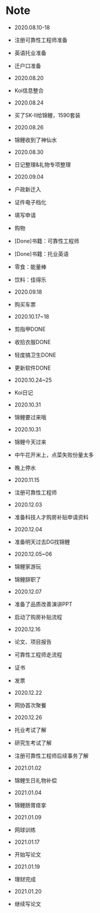 # Note

- 2020.08.10-18
- 注册可靠性工程师准备
- 英语托业准备
- 迁户口准备

- 2020.08.20
- Koi信息整合

- 2020.08.24
- 买了SK-II给锦鲤，1590套装

- 2020.08.26
- 锦鲤收到了神仙水

- 2020.08.30
- 日记整理&礼物专项整理

- 2020.09.04
- 户政新迁入
-    证件电子档化
-    填写申请
- 购物
-    [Done]书籍：可靠性工程师
-    [Done]书籍：托业英语
-    零食：能量棒
-    饮料：佳得乐

- 2020.09.18
- 购买车票

- 2020.10.17~18
- 剪指甲DONE
- 收拾衣服DONE
- 轻度搞卫生DONE
- 更新软件DONE

- 2020.10.24~25
- Koi日记

- 2020.10.31
- 锦鲤要过来哦

- 2020.10.31
- 锦鲤今天过来
- 中午花开米上，点菜失败份量太多
- 晚上停水

- 2020.11.15
- 注册可靠性工程师

- 2020.12.03
- 准备科技人才购房补贴申请资料

- 2020.12.04
- 准备明天过去DG找锦鲤

- 2020.12.05~06
- 锦鲤家游玩
- 锦鲤辞职了

- 2020.12.07
- 准备了品质改善演讲PPT
- 启动了购房补贴流程

- 2020.12.16
- 论文、项目报告
- 可靠性工程师走流程
- 证书
- 发票

- 2020.12.22
- 网协首次聚餐

- 2020.12.26
- 托业考试了解
- 研究生考试了解
- 注册可靠性工程师后续事务了解

- 2021.01.02
- 锦鲤生日礼物补偿

- 2021.01.04
- 锦鲤肠胃痉挛

- 2021.01.09
- 网球训练

- 2021.01.17
- 开始写论文

- 2021.01.19
- 理财完成

- 2021.01.20
- 继续写论文
